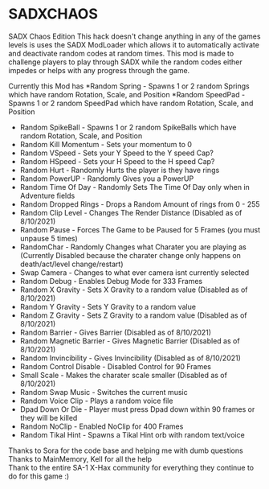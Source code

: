 # SADXCHAOS
SADX Chaos Edition
This hack doesn't change anything in any of the games levels is uses the SADX ModLoader
which allows it to automatically activate and deactivate random codes at random times. 
This mod is made to challenge players to play through SADX while the random codes either impedes or helps with any progress through the game.

Currently this Mod has
*Random Spring - Spawns 1 or 2 random Springs which have random Rotation, Scale, and Position
*Random SpeedPad - Spawns 1 or 2 random SpeedPad which have random Rotation, Scale, and Position
- Random SpikeBall - Spawns 1 or 2 random SpikeBalls which have random Rotation, Scale, and Position
- Random Kill Momentum - Sets your momentum to 0
- Random VSpeed - Sets your Y Speed to the Y speed Cap?
- Random HSpeed -  Sets your H Speed to the H speed Cap?
- Random Hurt -  Randomly Hurts the player is they have rings
- Random PowerUP -  Randomly Gives you a PowerUP
- Random Time Of Day -  Randomly Sets The Time Of Day only when in Adventure fields
- Random Dropped Rings -  Drops a Random Amount of rings from 0 -  255
- Random Clip Level -  Changes The Render Distance (Disabled as of 8/10/2021)
- Random Pause -  Forces The Game to be Paused for 5 Frames (you must unpause 5 times)
- RandomChar -  Randomly Changes what Charater you are playing as (Currently Disabled because the charater change only happens on death/act/level change/restart)
- Swap Camera -  Changes to what ever camera isnt currently selected
- Random Debug -  Enables Debug Mode for 333 Frames 
- Random X Gravity -  Sets X Gravity to a random value (Disabled as of 8/10/2021)
- Random Y Gravity -  Sets Y Gravity to a random value
- Random Z Gravity -  Sets Z Gravity to a random value (Disabled as of 8/10/2021)
- Random Barrier -  Gives Barrier (Disabled as of 8/10/2021)
- Random Magnetic Barrier -  Gives Magnetic Barrier (Disabled as of 8/10/2021)
- Random Invincibility -  Gives Invincibility (Disabled as of 8/10/2021)
- Random Control Disable -  Disabled Control for 90 Frames
- Small Scale -  Makes the charater scale smaller (Disabled as of 8/10/2021)
- Random Swap Music -  Switches the current music
- Random Voice Clip -  Plays a random voice file
- Dpad Down Or Die -  Player must press Dpad down within 90 frames or they will be killed
- Random NoClip -  Enabled NoClip for 400 Frames
- Random Tikal Hint -  Spawns a Tikal Hint orb with random text/voice






Thanks to Sora for the code base and helping me with dumb questions  
Thanks to MainMemory, Kell for all the help  
Thank to the entire SA-1 X-Hax community for everything they continue to do for this game :)
